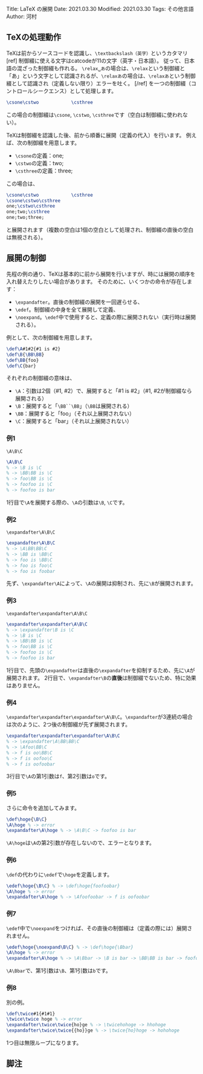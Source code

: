 Title: LaTeX の展開
Date: 2021.03.30
Modified: 2021.03.30
Tags: その他言語
Author: 河村

## TeXの処理動作
TeXは前からソースコードを認識し、`\textbackslash（英字）`というカタマリ[ref]
制御綴に使える文字はcatcodeが11の文字（英字・日本語）。
従って、日本語の混ざった制御綴も作れる。
`\relax␣あ`の場合は、`\relax`という制御綴と「あ」という文字として認識されるが、`\relaxあ`の場合は、`\relaxあ`という制御綴として認識され（定義しない限り）エラーを吐く。
[/ref]
を一つの制御綴（コントロールシークエンス）として処理します。
```LaTeX
\csone\cstwo            \csthree
```
この場合の制御綴は`\csone`, `\cstwo`, `\csthree`です（空白は制御綴に使われない）。

TeXは制御綴を認識した後、前から順番に展開（定義の代入）を行います。
例えば、次の制御綴を用意します。

- `\csone`の定義：one;
- `\cstwo`の定義：two;
- `\csthree`の定義：three;

この場合は、
```LaTeX
\csone\cstwo            \csthree
\csone\cstwo\csthree
one;\cstwo\csthree
one;two;\csthree
one;two;three;
```
と展開されます（複数の空白は1個の空白として処理され、制御綴の直後の空白は無視される）。

## 展開の制御
先程の例の通り、TeXは基本的に前から展開を行いますが、時には展開の順序を入れ替えたりしたい場合があります。
そのために、いくつかの命令が存在します：

- `\expandafter`。直後の制御綴の展開を一回遅らせる、
- `\edef`。制御綴の中身を全て展開して定義、
- `\noexpand`。`\edef`中で使用すると、定義の際に展開されない（実行時は展開される）。

例として、次の制御綴を用意します。

```LaTeX
\def\A#1#2{#1 is #2}
\def\B{\BB\BB}
\def\BB{foo}
\def\C{bar}
```

それぞれの制御綴の意味は、

- `\A`：引数は2個（\#1, \#2）で、展開すると「\#1 is \#2」（\#1, \#2が制御綴なら展開される）
- `\B`：展開すると「`\BB``\BB`」（`\BB`は展開される）
- `\BB`：展開すると「foo」（それ以上展開されない）
- `\C`：展開すると「bar」（それ以上展開されない）

### 例1
`\A\B\C`
```LaTeX
\A\B\C
% -> \B is \C
% -> \BB\BB is \C
% -> foo\BB is \C
% -> foofoo is \C
% -> foofoo is bar
```
1行目で`\A`を展開する際の、`\A`の引数は`\B`, `\C`です。

### 例2
`\expandafter\A\B\C`
```LaTeX
\expandafter\A\B\C
% -> \A\BB\BB\C
% -> \BB is \BB\C
% -> foo is \BB\C
% -> foo is foo\C
% -> foo is foobar
```
先ず、`\expandafter\A`によって、`\A`の展開は抑制され、先に`\B`が展開されます。

### 例3
`\expandafter\expandafter\A\B\C`
```LaTeX
\expandafter\expandafter\A\B\C
% -> \expandafter\B is \C
% -> \B is \C
% -> \BB\BB is \C
% -> foo\BB is \C
% -> foofoo is \C
% -> foofoo is bar
```
1行目で、先頭の`\expandafter`は直後の`\expandafter`を抑制するため、先に`\A`が展開されます。
2行目で、`\expandafter\B`の**直後**は制御綴でないため、特に効果はありません。

### 例4
`\expandafter\expandafter\expandafter\A\B\C`。`\expandafter`が3連続の場合は次のように、2つ後の制御綴が先ず展開されます。
```LaTeX
\expandafter\expandafter\expandafter\A\B\C
% -> \expandafter\A\BB\BB\C
% -> \Afoo\BB\C
% -> f is oo\BB\C
% -> f is oofoo\C
% -> f is oofoobar
```
3行目で`\A`の第1引数は`f`、第2引数は`o`です。

### 例5
さらに命令を追加してみます。
```LaTeX
\def\hoge{\B\C}
\A\hoge % -> error
\expandafter\A\hoge % -> \A\B\C -> foofoo is bar
```
`\A\hoge`は`\A`の第2引数が存在しないので、エラーとなります。

### 例6
`\def`の代わりに`\edef`で`\hoge`を定義します。
```LaTeX
\edef\hoge{\B\C} % -> \def\hoge{foofoobar}
\A\hoge % -> error
\expandafter\A\hoge % -> \Afoofoobar -> f is oofoobar
```

### 例7
`\edef`中で`\noexpand`をつければ、その直後の制御綴は（定義の際には）展開されません。
```LaTeX
\edef\hoge{\noexpand\B\C} % -> \def\hoge{\Bbar}
\A\hoge % -> error
\expandafter\A\hoge % -> \A\Bbar -> \B is bar -> \BB\BB is bar -> foofoo is bar
```
`\A\Bbar`で、第1引数は`\B`、第1引数は`b`です。

### 例8
別の例。
```LaTeX
\def\twice#1{#1#1}
\twice\twice hoge % -> error
\expandafter\twice\twice{ho}ge % -> \twicehohoge -> hhohoge
\expandafter\twice\twice{{ho}}ge % -> \twice{ho}hoge -> hohohoge
```
1つ目は無限ループになります。

## 脚注
